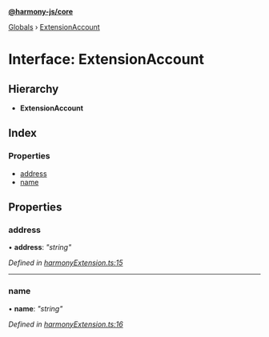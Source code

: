 **[@harmony-js/core](../README.md)**

[Globals](../README.md) › [ExtensionAccount](extensionaccount.md)

# Interface: ExtensionAccount

## Hierarchy

* **ExtensionAccount**

## Index

### Properties

* [address](extensionaccount.md#address)
* [name](extensionaccount.md#name)

## Properties

###  address

• **address**: *"string"*

*Defined in [harmonyExtension.ts:15](https://github.com/FireStack-Lab/Harmony-sdk-core/blob/2ea7368/packages/harmony-core/src/harmonyExtension.ts#L15)*

___

###  name

• **name**: *"string"*

*Defined in [harmonyExtension.ts:16](https://github.com/FireStack-Lab/Harmony-sdk-core/blob/2ea7368/packages/harmony-core/src/harmonyExtension.ts#L16)*